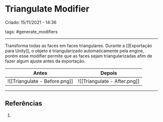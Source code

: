 # Triangulate Modifier
Criado: 15/11/2021 - 14:36

tags: #generate_modifiers

---

Transforma todas as faces em faces triangulares.
Durante a [[Exportação para Unity]], o objeto é triangularizado automaticamente pela engine, porém esse modifier permite que as faces sejam triangularizadas afim de fazer algum ajuste antes da exportação.

| Antes | Depois |
| ------ | ------- |
| ![[Triangulate - Before.png]] | ![[Triangulate - After.png]] |

---
## Referências
1.